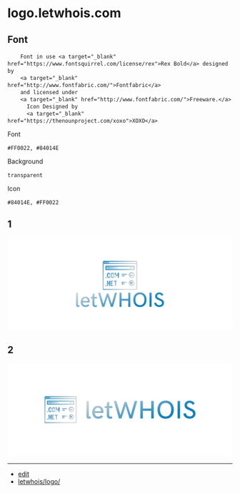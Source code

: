 # logo.letwhois.com


## Font

        Font in use <a target="_blank" href="https://www.fontsquirrel.com/license/rex">Rex Bold</a> designed by
        <a target="_blank" href="http://www.fontfabric.com/">Fontfabric</a>
        and licensed under
        <a target="_blank" href="http://www.fontfabric.com/">Freeware.</a>
          Icon Designed by
          <a target="_blank" href="https://thenounproject.com/xoxo">XOXO</a>
          

Font

    #FF0022, #84014E
    
    
Background

    transparent


Icon

    #84014E, #FF0022    



## 1
![1/cover.png](1/cover.png)

## 2
![2/cover.png](2/cover.png)


---

+ [edit](https://github.com/letwhois/logo/edit/main/README.md)
+ [letwhois/logo/](https://github.com/letwhois/logo/)
